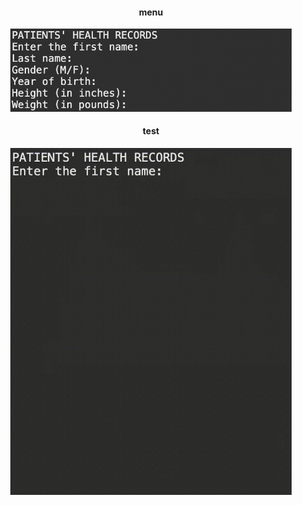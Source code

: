 

<h4 align="center">menu</h4>
<p align="center">
  <img src="info/MyHealthDataTest.png" width="450" />
</p>

<h4 align="center">test</h4>
<p align="center">
  <img src="info/MyHealthDataTest.gif" width="450" />
</p>

